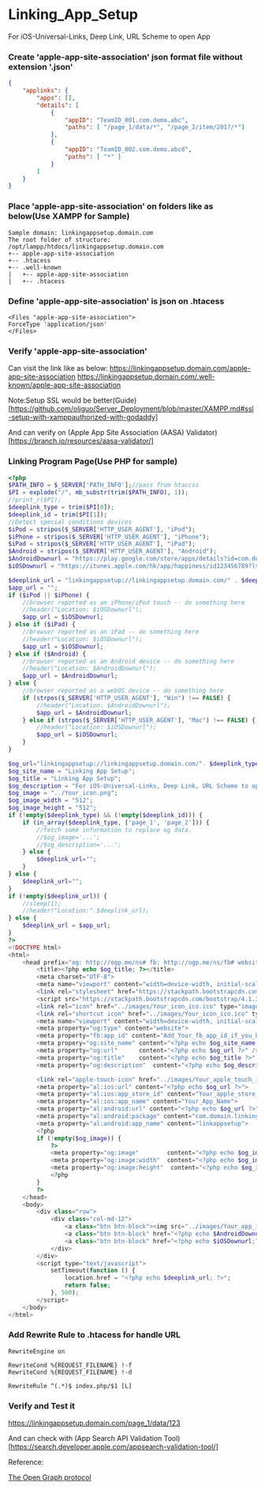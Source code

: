 # Linking_App_Setup
For iOS-Universal-Links, Deep Link, URL Scheme to open App

### Create 'apple-app-site-association' json format file without extension '.json'
```json
{
    "applinks": {
        "apps": [],
        "details": [
            {
                "appID": "TeamID_001.com.demo.abc",
                "paths": [ "/page_1/data/*", "/page_2/item/201?/*"]
            },
            {
                "appID": "TeamID_002.com.demo.abcd",
                "paths": [ "*" ]
            }
        ]
    }
}
```

### Place 'apple-app-site-association' on folders like as below(Use XAMPP for Sample)
```
Sample domain: linkingappsetup.domain.com
The root folder of structure:
/opt/lampp/htdocs/linkingappsetup.domain.com
+-- apple-app-site-association
+-- .htacess
+-- .well-known
|   +-- apple-app-site-association
|   +-- .htacess
```

### Define 'apple-app-site-association' is json on .htacess
```
<Files "apple-app-site-association">
ForceType 'application/json'
</Files>
```

### Verify 'apple-app-site-association'
Can visit the link like as below:
https://linkingappsetup.domain.com/apple-app-site-association
https://linkingappsetup.domain.com/.well-known/apple-app-site-association

Note:Setup SSL would be better(Guide)[https://github.com/oliguo/Server_Deployment/blob/master/XAMPP.md#ssl-setup-with-xamppauthorized-with-godaddy]

And can verify on (Apple App Site Association (AASA) Validator)[https://branch.io/resources/aasa-validator/]

### Linking Program Page(Use PHP for sample)
```php
<?php
$PATH_INFO = $_SERVER['PATH_INFO'];//pass from htaccss
$PI = explode("/", mb_substr(trim($PATH_INFO), 1));
//print_r($PI);
$deeplink_type = trim($PI[0]);
$deeplink_id = trim($PI[1]);
//Detect special conditions devices
$iPod = stripos($_SERVER['HTTP_USER_AGENT'], "iPod");
$iPhone = stripos($_SERVER['HTTP_USER_AGENT'], "iPhone");
$iPad = stripos($_SERVER['HTTP_USER_AGENT'], "iPad");
$Android = stripos($_SERVER['HTTP_USER_AGENT'], "Android");
$AndroidDownurl = "https://play.google.com/store/apps/details?id=com.domain.linkingappsetup";
$iOSDownurl = "https://itunes.apple.com/hk/app/happiness/id123456789?ls=1&mt=8";

$deeplink_url = "linkingappsetup://linkingappsetup.domain.com/" . $deeplink_type . "/" . $deeplink_id;
$app_url = "";
if ($iPod || $iPhone) {
    //browser reported as an iPhone/iPod touch -- do something here
    //header("Location: $iOSDownurl");
    $app_url = $iOSDownurl;
} else if ($iPad) {
    //browser reported as an iPad -- do something here
    //header("Location: $iOSDownurl");
    $app_url = $iOSDownurl;
} else if ($Android) {
    //browser reported as an Android device -- do something here
    //header("Location: $AndroidDownurl");
    $app_url = $AndroidDownurl;
} else {
    //browser reported as a webOS device -- do something here
    if (strpos($_SERVER['HTTP_USER_AGENT'], "Win") !== FALSE) {
        //header("Location: $AndroidDownurl");
        $app_url = $AndroidDownurl;
    } else if (strpos($_SERVER['HTTP_USER_AGENT'], "Mac") !== FALSE) {
        //header("Location: $iOSDownurl");
        $app_url = $iOSDownurl;
    }
}

$og_url="linkingappsetup://linkingappsetup.domain.com/". $deeplink_type . "/" . $deeplink_id;
$og_site_name = "Linking App Setup";
$og_title = "Linking App Setup";
$og_description = "For iOS-Universal-Links, Deep Link, URL Scheme to open App";
$og_image = "../Your_icon.png";
$og_image_width = "512";
$og_image_height = "512";
if (!empty($deeplink_type) && (!empty($deeplink_id))) {
    if (in_array($deeplink_type, ['page_1', 'page_2'])) {
        //fetch some information to replace og data.
        //$og_image='...';
        //$og_description='...';
    } else {
        $deeplink_url="";
    }
} else {
    $deeplink_url="";
}
if (!empty($deeplink_url)) {
    //sleep(1);
    //header("Location:".$deeplink_url);
} else {
    $deeplink_url = $app_url;
}
?>
<!DOCTYPE html>
<html>
    <head prefix="og: http://ogp.me/ns# fb: http://ogp.me/ns/fb# website: http://ogp.me/ns/website#">
        <title><?php echo $og_title; ?></title>
        <meta charset="UTF-8">
        <meta name="viewport" content="width=device-width, initial-scale=1.0">
        <link rel="stylesheet" href="https://stackpath.bootstrapcdn.com/bootstrap/4.1.3/css/bootstrap.min.css" integrity="sha384-MCw98/SFnGE8fJT3GXwEOngsV7Zt27NXFoaoApmYm81iuXoPkFOJwJ8ERdknLPMO" crossorigin="anonymous">
        <script src="https://stackpath.bootstrapcdn.com/bootstrap/4.1.3/js/bootstrap.min.js" integrity="sha384-ChfqqxuZUCnJSK3+MXmPNIyE6ZbWh2IMqE241rYiqJxyMiZ6OW/JmZQ5stwEULTy" crossorigin="anonymous"></script>
        <link rel="icon" href="../images/Your_icon_ico.ico" type="image/x-icon" />
        <link rel="shortcut icon" href="../images/Your_icon_ico.ico" type="image/x-icon" />
        <meta name="viewport" content="width=device-width, initial-scale=1.0">
        <meta property="og:type" content="website">
        <meta property="fb:app_id" content="Add_Your_fb_app_id_if_you_have_for_graph_api"/>
        <meta propery="og:site_name" content="<?php echo $og_site_name ?>"/>
        <meta property="og:url"      content="<?php echo $og_url ?>" />
        <meta property="og:title"    content="<?php echo $og_title ?>" />
        <meta property="og:description"  content="<?php echo $og_description ?>" />

        <link rel="apple-touch-icon" href="../images/Your_apple_touch_icon.png"/>
        <meta property="al:ios:url" content="<?php echo $og_url ?>">
        <meta property="al:ios:app_store_id" content="Your_apple_store_app_id">
        <meta property="al:ios:app_name" content="Your_App_Name">
        <meta property="al:android:url" content="<?php echo $og_url ?>">
        <meta property="al:android:package" content="com.domain.linkingappsetup">
        <meta property="al:android:app_name" content="linkappsetup">
        <?php
        if (!empty($og_image)) {
            ?>
            <meta property="og:image"        content="<?php echo $og_image ?>"/>
            <meta property="og:image:width"  content="<?php echo $og_image_width ?>"/>
            <meta property="og:image:height"  content="<?php echo $og_image_height ?>"/>
            <?php
        }
        ?>
    </head>
    <body>
        <div class="row">
            <div class="col-md-12">
                <a class="btn btn-block"><img src="../images/Your_app_icon.png" height="100"/></a>
                <a class="btn btn-block" href="<?php echo $AndroidDownurl;?>"><img src="../images/Google_Play.png" height="130"/></a>
                <a class="btn btn-block" href="<?php echo $iOSDownurl;?>"><img src="../images/Apple_Store.png" height="100"/></a>
            </div>
        </div>
        <script type="text/javascript">
            setTimeout(function () {
                location.href = "<?php echo $deeplink_url; ?>";
                return false;
            }, 500);
        </script>
    </body>
</html>
```

### Add Rewrite Rule to .htacess for handle URL
```
RewriteEngine on

RewriteCond %{REQUEST_FILENAME} !-f
RewriteCond %{REQUEST_FILENAME} !-d

RewriteRule ^(.*)$ index.php/$1 [L]
```

### Verify and Test it

https://linkingappsetup.domain.com/page_1/data/123

And can check with (App Search API Validation Tool)[https://search.developer.apple.com/appsearch-validation-tool/]

Reference:

[The Open Graph protocol](http://ogp.me/)



